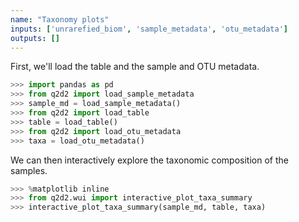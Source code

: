 ```yaml
---
name: "Taxonomy plots"
inputs: ['unrarefied_biom', 'sample_metadata', 'otu_metadata']
outputs: []
---
```

First, we'll load the table and the sample and OTU metadata.

```python
>>> import pandas as pd
>>> from q2d2 import load_sample_metadata
>>> sample_md = load_sample_metadata()
>>> from q2d2 import load_table
>>> table = load_table()
>>> from q2d2 import load_otu_metadata
>>> taxa = load_otu_metadata()
```

We can then interactively explore the taxonomic composition of the samples.

```python
>>> %matplotlib inline
>>> from q2d2.wui import interactive_plot_taxa_summary
>>> interactive_plot_taxa_summary(sample_md, table, taxa)
```
